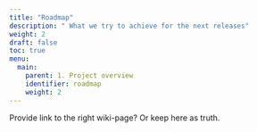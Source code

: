 ```yaml
---
title: "Roadmap"
description: " What we try to achieve for the next releases"
weight: 2
draft: false
toc: true
menu:
  main:
    parent: 1. Project overview
    identifier: roadmap
    weight: 2
---
```


Provide link to the right wiki-page? Or keep here as truth.
